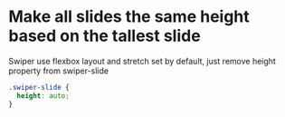 # Make all slides the same height based on the tallest slide

Swiper use flexbox layout and stretch set by default, just remove height property from swiper-slide

```css
.swiper-slide {
  height: auto;
}
```